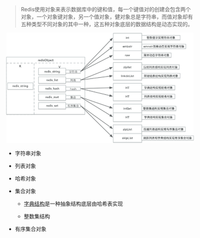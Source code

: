 > Redis使用对象来表示数据库中的键和值，每一个键值对的创建会包含两个对象，一个对象键对象，另一个值对象，健对象总是字符串，而值对象却有五种类型不同对象的其中一种，这五种对象底层的数据结构是动态实现的。

![](/assets/redis-对象.png)

* 字符串对象

* 列表对象

* 哈希对象 

* 集合对象
   
    * [字典结构](/zi-dian.md)是一种抽象结构底层由哈希表实现
    
    * 整数集结构
    

* 有序集合对象












